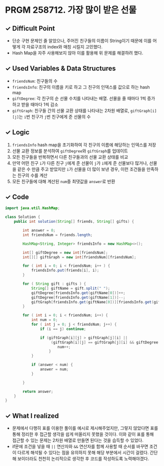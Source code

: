 # PRGM 258712. 가장 많이 받은 선물

## ✓ Difficult Point

- 단순 구현 문제인 줄 알았으나, 주어진 친구들의 이름이 String이기 때문에 이를 어떻게 각 자료구조의 index와 매칭 시킬지 고민했다.
- Hash Map을 자주 사용해보지 않아 이를 활용해 위 문제를 해결하려 했다.

## ✓ Used Variables & Data Structures

- `friendsNum`: 친구들의 수
- `friendsInfo`: 친구의 이름을 키로 하고 그 친구의 인덱스를 값으로 하는 hash map
- `giftDegree`: 각 친구의 순 선물 수치를 나타내는 배열. 선물을 줄 때마다 1씩 증가하고 받을 때마다 1씩 감소
- `giftGraph`: 친구들 간의 선물 교환 상태를 나타내는 2차원 배열로, `giftGraph[i][j]`는 `i`번 친구가 `j`번 친구에게 준 선물의 수

## ✓ Logic

1. `friendsInfo` hash map을 초기화하여 각 친구의 이름에 해당하는 인덱스를 저장
2. 선물 교환 정보를 분석하여 `giftDegree`와 `giftGraph`를 업데이트
3. 모든 친구들을 반복하면서 다른 친구들과의 선물 교환 상태를 비교
4. 만약 어떤 친구 `i`가 다른 친구 `j`에게 준 선물이 `j`가 `i`에게 준 선물보다 많거나, 선물을 같은 수 만큼 주고 받았지만 `i`가 선물을 더 많이 보낸 경우, 이런 조건들을 만족하는 친구의 수를 계산
5. 모든 친구들에 대해 계산된 `num`중 최댓값을 `answer`로 반환

## ✓ Code

```java
import java.util.HashMap;

class Solution {
    public int solution(String[] friends, String[] gifts) {

        int answer = 0;
        int friendsNum = friends.length;

        HashMap<String, Integer> friendsInfo = new HashMap<>();

        int[] giftDegree = new int[friendsNum];
        int[][] giftGraph = new int[friendsNum][friendsNum];

        for ( int i = 0; i < friendsNum; i++ ) {
            friendsInfo.put(friends[i], i);
        }

        for ( String gift : gifts ) {
            String[] giftName = gift.split(" ");
            giftDegree[friendsInfo.get(giftName[0])]++;
            giftDegree[friendsInfo.get(giftName[1])]--;
            giftGraph[friendsInfo.get(giftName[0])][friendsInfo.get(giftName[1])]++;
        }

        for ( int i = 0; i < friendsNum; i++) {
            int num = 0;
            for ( int j = 0; j < friendsNum; j++) {
                if (i == j) continue;

                if (giftGraph[i][j] > giftGraph[j][i] ||
                     (giftGraph[i][j] == giftGraph[j][i] && giftDegree[i] > giftDegree[j])) {
                        num++;
                    }
            }

            if (answer < num) {
                answer = num;
            }

        }

        return answer;
    }
}

```

## ✓ What I realized

- 문제에서 다행히 표를 이용한 풀이를 예시로 제시해주었지만, 그렇지 않았다면 표를 통해 정리한 후 접근할 생각을 쉽게 떠올리지 못했을 것이다. 이와 같이 표를 통해 접근할 수 있는 문제는 2차원 배열로 만들면 된다는 것을 습득할 수 있었다.
- if문에 조건을 넣을 때 `||` 연산자와 `&&` 연산자를 함께 사용할 때 순서를 바꾸면 조건이 다르게 해석될 수 있다는 점을 유의하지 못해 해당 부분에서 시간이 걸렸다. 간단해 보이더라도 천천히 논리적으로 생각한 후 코드를 작성하도록 노력해야겠다.
